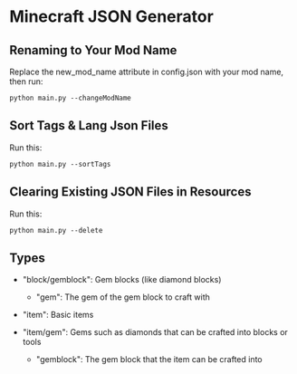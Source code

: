 # Minecraft JSON Generator

## Renaming to Your Mod Name
Replace the new_mod_name attribute in config.json with your mod name, then run:
```
python main.py --changeModName
```

## Sort Tags & Lang Json Files
Run this:
```
python main.py --sortTags
```

## Clearing Existing JSON Files in Resources
Run this:
```
python main.py --delete
```

## Types
- "block/gemblock": Gem blocks (like diamond blocks)
    - "gem": The gem of the gem block to craft with

- "item": Basic items
- "item/gem": Gems such as diamonds that can be crafted into blocks or tools
    - "gemblock": The gem block that the item can be crafted into
